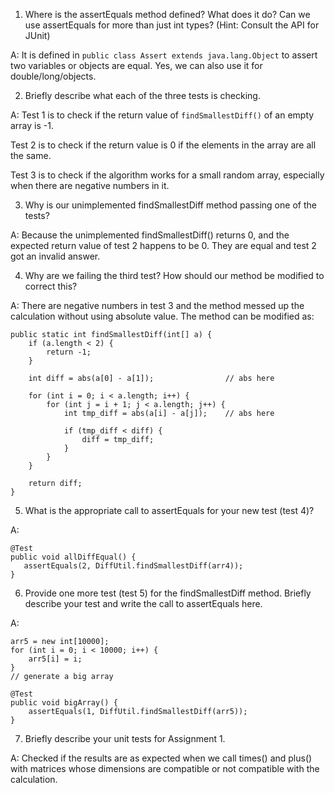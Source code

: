 1. Where is the assertEquals method defined? What does it do? 
Can we use assertEquals for more than just int types? 
(Hint: Consult the API for JUnit)

A: It is defined in `public class Assert extends java.lang.Object`
 to assert two variables or objects are equal. 
 Yes, we can also use it for double/long/objects.

2. Briefly describe what each of the three tests is checking.

A: Test 1 is to check if the return value of `findSmallestDiff()` 
of an empty array is -1.

Test 2 is to check if the return value is 0 if the elements in 
the array are all the same.

Test 3 is to check if the algorithm works for a small random array, 
especially when there are negative numbers in it.

3. Why is our unimplemented findSmallestDiff method passing one of the tests?

A: Because the unimplemented findSmallestDiff() returns 0, 
and the expected return value of test 2 happens to be 0. 
They are equal and test 2 got an invalid answer.

4. Why are we failing the third test? How should our method be modified to correct this?

A: There are negative numbers in test 3 and the method messed up 
the calculation without using absolute value. 
The method can be modified as:

```
public static int findSmallestDiff(int[] a) {
    if (a.length < 2) {
        return -1;
    }

    int diff = abs(a[0] - a[1]);                // abs here

    for (int i = 0; i < a.length; i++) {
        for (int j = i + 1; j < a.length; j++) {
            int tmp_diff = abs(a[i] - a[j]);    // abs here

            if (tmp_diff < diff) {
                diff = tmp_diff;
            }
        }
    }

    return diff;
}
```

5. What is the appropriate call to assertEquals for your new test (test 4)?

A:
```
@Test
public void allDiffEqual() {
   assertEquals(2, DiffUtil.findSmallestDiff(arr4));
}
```

6. Provide one more test (test 5) for the findSmallestDiff method. 
Briefly describe your test and write the call to assertEquals here.

A:
```
arr5 = new int[10000];
for (int i = 0; i < 10000; i++) {
    arr5[i] = i;
}
// generate a big array

@Test
public void bigArray() {
    assertEquals(1, DiffUtil.findSmallestDiff(arr5));
}
```

7. Briefly describe your unit tests for Assignment 1.

A: Checked if the results are as expected when we call times() 
and plus() with matrices whose dimensions are compatible or 
not compatible with the calculation.
